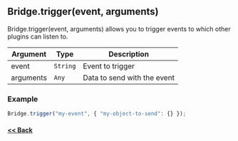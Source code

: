 ## Bridge.trigger(event, arguments)
Bridge.trigger(event, arguments) allows you to trigger events to which other plugins can listen to.

| Argument | Type | Description |
| --- | --- | --- |
| event | ```String``` | Event to trigger |
| arguments | ```Any``` | Data to send with the event |


### Example
```javascript
Bridge.trigger("my-event", { "my-object-to-send": {} });
```

#### [<< Back](https://github.com/solvedDev/bridge./blob/master/plugins/getting-started.md)
